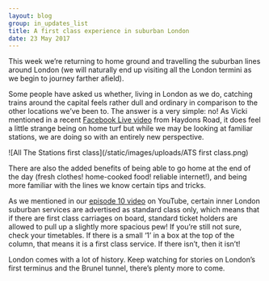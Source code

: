 ```yaml
---
layout: blog
group: in_updates_list
title: A first class experience in suburban London
date: 23 May 2017
---
```

This week we’re returning to home ground and travelling the suburban lines around London (we will naturally end up visiting all the London termini as we begin to journey farther afield). 

Some people have asked us whether, living in London as we do, catching trains around the capital feels rather dull and ordinary in comparison to the other locations we’ve been to. The answer is a very simple: no! As Vicki mentioned in a recent [Facebook Live video](https://www.facebook.com/AllTheStations/videos/1273776746054581/) from Haydons Road, it does feel a little strange being on home turf but while we may be looking at familiar stations, we are doing so with an entirely new perspective. 

![All The Stations first class](/static/images/uploads/ATS first class.png)

There are also the added benefits of being able to go home at the end of the day (fresh clothes! home-cooked food! reliable internet!), and being more familiar with the lines we know certain tips and tricks. 

As we mentioned in our [episode 10 video](https://www.youtube.com/watch?v=_QVQDSofuYI) on YouTube, certain inner London suburban services are advertised as standard class only, which means that if there are first class carriages on board, standard ticket holders are allowed to pull up a slightly more spacious pew! If you’re still not sure, check your timetables. If there is a small ‘1’ in a box at the top of the column, that means it is a first class service. If there isn’t, then it isn’t!

London comes with a lot of history. Keep watching for stories on London’s first terminus and the Brunel tunnel, there’s plenty more to come. 
